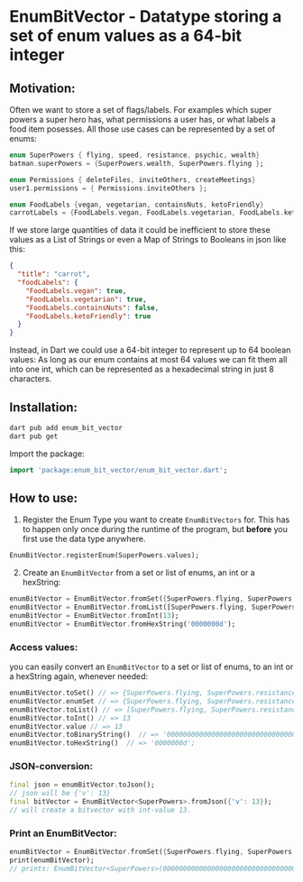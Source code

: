 # EnumBitVector - Datatype storing a set of enum values as a 64-bit integer
## Motivation:
Often we want to store a set of flags/labels. For examples which super powers a super hero has, what permissions a user has, or what labels a food item posesses.
All those use cases can be represented by a set of enums:
```dart
enum SuperPowers { flying, speed, resistance, psychic, wealth}
batman.superPowers = {SuperPowers.wealth, SuperPowers.flying };

enum Permissions { deleteFiles, inviteOthers, createMeetings}
user1.permissions = { Permissions.inviteOthers };

enum FoodLabels {vegan, vegetarian, containsNuts, ketoFriendly}
carrotLabels = {FoodLabels.vegan, FoodLabels.vegetarian, FoodLabels.ketoFriendly};
```
If we store large quantities of data it could be inefficient to store these values as a List of Strings or even a Map of Strings to Booleans in json like this:

```json
{
  "title": "carrot",
  "foodLabels": {
    "FoodLabels.vegan": true,
    "FoodLabels.vegetarian": true,
    "FoodLabels.containsNuts": false,
    "FoodLabels.ketoFriendly": true
  }
}
```
Instead, in Dart we could use a 64-bit integer to represent up to 64 boolean values: As long as our enum contains at most 64 values we can fit them all into one int, which can be represented as a hexadecimal string in just 8 characters.
## Installation:
```bash
dart pub add enum_bit_vector
dart pub get
```
Import the package:
```dart
import 'package:enum_bit_vector/enum_bit_vector.dart';
```
## How to use:
1. Register the Enum Type you want to create `EnumBitVectors` for. This has to happen only once during the runtime of the program, but **before** you first use the data type anywhere.
```dart
EnumBitVector.registerEnum(SuperPowers.values);
```
2. Create an `EnumBitVector` from a set or list of enums, an int or a hexString:
```dart
enumBitVector = EnumBitVector.fromSet({SuperPowers.flying, SuperPowers.resistance, SuperPowers.psychic});
enumBitVector = EnumBitVector.fromList([SuperPowers.flying, SuperPowers.resistance, SuperPowers.psychic]);
enumBitVector = EnumBitVector.fromInt(13); 
enumBitVector = EnumBitVector.fromHexString('0000000d');
```
### Access values:
you can easily convert an `EnumBitVector` to a set or list of enums, to an int or a hexString again, whenever needed:
```dart
enumBitVector.toSet() // => {SuperPowers.flying, SuperPowers.resistance, SuperPowers.psychic}
enumBitVector.enumSet // => {SuperPowers.flying, SuperPowers.resistance, SuperPowers.psychic}
enumBitVector.toList() // => [SuperPowers.flying, SuperPowers.resistance, SuperPowers.psychic]
enumBitVector.toInt() // => 13
enumBitVector.value // => 13
enumBitVector.toBinaryString()  // => '0000000000000000000000000000000000000000000000000000000001101';
enumBitVector.toHexString()  // => '0000000d';
```
### JSON-conversion:
```dart
final json = enumBitVector.toJson();
// json will be {'v': 13}
final bitVector = EnumBitVector<SuperPowers>.fromJson({'v': 13});
// will create a bitvector with int-value 13.
```
### Print an EnumBitVector<T>:

```dart
enumBitVector = EnumBitVector.fromSet({SuperPowers.flying, SuperPowers.resistance, SuperPowers.psychic});
print(enumBitVector);
// prints: EnumBitVector<SuperPowers>(0000000000000000000000000000000000000000000000000000000000001101 = {SuperPowers.flying, SuperPowers.resistance, SuperPowers.psychic})
```
